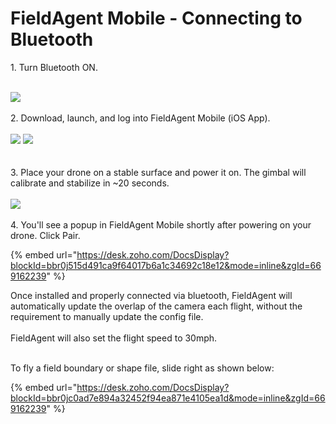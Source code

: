 # FieldAgent Mobile - Connecting to Bluetooth

1\. Turn Bluetooth ON.

\
![](https://desk.zoho.com/DocsDisplay?zgId=669162239\&mode=inline\&blockId=bbr0jcb847ff1fcc54d8cbeb24e77d3195e70)\
\
2\. Download, launch, and log into FieldAgent Mobile (iOS App).\
\
![](https://desk.zoho.com/DocsDisplay?zgId=669162239\&mode=inline\&blockId=bbr0j2182c339563047f383a05b50a3b2c838)     ![](https://desk.zoho.com/DocsDisplay?zgId=669162239\&mode=inline\&blockId=bbr0j0334010fcea046f9a4f18228fa28a02f)\
\
\
3\. Place your drone on a stable surface and power it on. The gimbal will calibrate and stabilize in \~20 seconds.\
\
![](https://desk.zoho.com/DocsDisplay?zgId=669162239\&mode=inline\&blockId=bbr0j3b5c0a75bf294d94bff761f4c7230857)\
\
4\. You'll see a popup in FieldAgent Mobile shortly after powering on your drone. Click Pair.

{% embed url="https://desk.zoho.com/DocsDisplay?blockId=bbr0j515d491ca9f64017b6a1c34692c18e12&mode=inline&zgId=669162239" %}

Once installed and properly connected via bluetooth, FieldAgent will automatically update the overlap of the camera each flight, without the requirement to manually update the config file.\
\
FieldAgent will also set the flight speed to 30mph.

\
To fly a field boundary or shape file, slide right as shown below:

{% embed url="https://desk.zoho.com/DocsDisplay?blockId=bbr0jc0ad7e894a32452f94ea871e4105ea1d&mode=inline&zgId=669162239" %}
